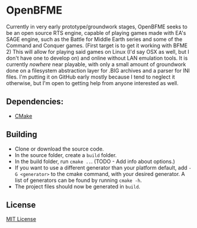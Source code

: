 OpenBFME
=========
Currently in very early prototype/groundwork stages, OpenBFME seeks to be an open source RTS engine, capable of playing games made with EA's SAGE engine, such as the Battle for Middle Earth series and some of the Command and Conquer games. (First target is to get it working with BFME 2) This will allow for playing said games on Linux (I'd say OSX as well, but I don't have one to develop on) and online without LAN emulation tools.
It is currently *nowhere* near playable, with only a small amount of groundwork done on a filesystem abstraction layer for .BIG archives and a parser for INI files. I'm putting it on GitHub early mostly because I tend to neglect it otherwise, but I'm open to getting help from anyone interested as well.

Dependencies:
-------------
* [CMake]

Building
--------
* Clone or download the source code.
* In the source folder, create a `build` folder.
* In the build folder, run `cmake ..`. (TODO - Add info about options.)
* If you want to use a different generator than your platform default, add `-G <generator>` to the cmake command, with your desired generator. A list of generators can be found by running `cmake -h`.
* The project files should now be generated in `build`.

License
-------
[MIT License]


[CMake]:http://www.cmake.org
[MIT License]:LICENSE
